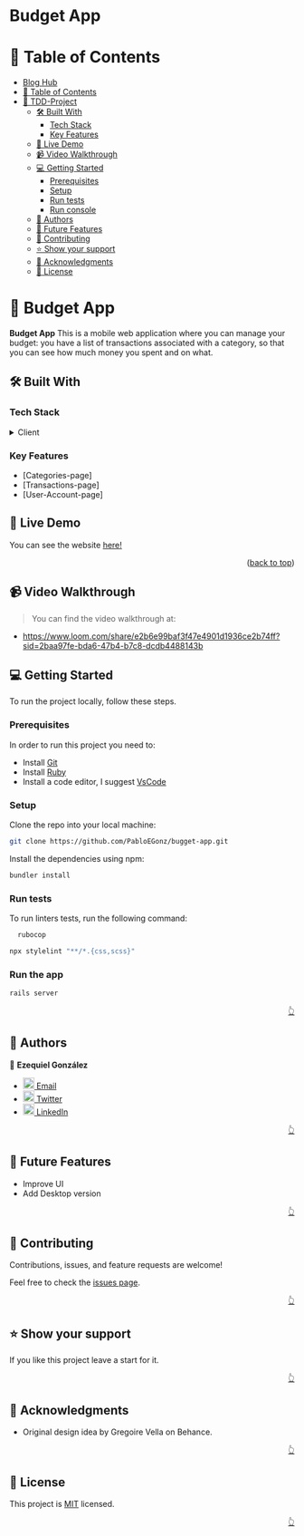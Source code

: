 # Budget App<a name="readme-top"></a>

# 📗 Table of Contents

- [Blog Hub](#tdd-project)
- [📗 Table of Contents](#-table-of-contents)
- [📖 TDD-Project ](#-tdd-project-)
  - [🛠 Built With ](#-built-with-)
    - [Tech Stack ](#tech-stack-)
    - [Key Features ](#key-features-)
  - [🚀 Live Demo](#live-demo)
  - [📹 Video Walkthrough](#walkthrough)
  - [💻 Getting Started ](#-getting-started-)
    - [Prerequisites](#prerequisites)
    - [Setup](#setup)
    - [Run tests](#run-tests)
    - [Run console](#run-console)
  - [👥 Authors ](#-authors-)
  - [🔭 Future Features ](#-future-features-)
  - [🤝 Contributing ](#-contributing-)
  - [⭐️ Show your support ](#️-show-your-support-)
  - [🙏 Acknowledgments ](#-acknowledgments-)
  - [📝 License ](#-license-)

# 📖 Budget App <a name="about-project"></a>

**Budget App** This is a mobile web application where you can manage your budget: you have a list of transactions associated with a category, so that you can see how much money you spent and on what.

## 🛠 Built With <a name="built-with"></a>

### Tech Stack <a name="tech-stack"></a>

<details>
  <summary>Client</summary>
  <ul>
   <li>Rails</li>
   <li>PostgreSQL</li>
  </ul>
</details>

### Key Features <a name="key-features"><a>

- [Categories-page]
- [Transactions-page]
- [User-Account-page]

## 🚀 Live Demo <a name="live-demo"></a>

You can see the website [here!](https://budget-app-13xl.onrender.com/)

<p align="right">(<a href="#readme-top">back to top</a>)</p>

## 📹 Video Walkthrough <a name="walkthrough"></a>

> You can find the video walkthrough at:

- https://www.loom.com/share/e2b6e99baf3f47e4901d1936ce2b74ff?sid=2baa97fe-bda6-47b4-b7c8-dcdb4488143b

## 💻 Getting Started <a name="getting-started"></a>

To run the project locally, follow these steps.

### Prerequisites

In order to run this project you need to:

- Install [Git](https://git-scm.com/)
- Install [Ruby](https://www.ruby-lang.org/en/)
- Install a code editor, I suggest [VsCode](https://code.visualstudio.com/)

### Setup

Clone the repo into your local machine:

```bash
git clone https://github.com/PabloEGonz/bugget-app.git
```

Install the dependencies using npm:

```bash
bundler install
```

### Run tests

To run linters tests, run the following command:

```bash
  rubocop
```

```bash
npx stylelint "**/*.{css,scss}"
```

### Run the app

```bash
rails server
```

<p align="right"><a href="#readme-top">👆</a></p>

## 👥 Authors <a name="authors"></a>

👤 **Ezequiel González**

- [<img src="https://cdn-icons-png.flaticon.com/512/281/281769.png" width='20'/> Email](mailto:ezekielgonzalezr@gmail.com)
- [<img src="https://upload.wikimedia.org/wikipedia/commons/6/6f/Logo_of_Twitter.svg" width='20'/> Twitter](https://twitter.com/ruben)
- [<img src="https://i.stack.imgur.com/gVE0j.png" width='20'/> LinkedIn](https://www.linkedin.com/in/ruben/)

<p align="right"><a href="#readme-top">👆</a></p>

## 🔭 Future Features <a name="future-features"></a>

- Improve UI
- Add Desktop version

<p align="right"><a href="#readme-top">👆</a></p>

## 🤝 Contributing <a name="contributing"></a>

Contributions, issues, and feature requests are welcome!

Feel free to check the [issues page](../../issues/).

<p align="right"><a href="#readme-top">👆</a></p>

## ⭐️ Show your support <a name="support"></a>

If you like this project leave a start for it.

<p align="right"><a href="#readme-top">👆</a></p>

## 🙏 Acknowledgments <a name="acknowledgements"></a>

- Original design idea by Gregoire Vella on Behance.

<p align="right"><a href="#readme-top">👆</a></p>

## 📝 License <a name="license"></a>

This project is [MIT](./LICENSE) licensed.

<p align="right"><a href="#readme-top">👆</a></p>
